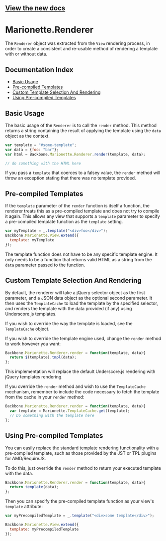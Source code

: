 ## [View the new docs](http://marionettejs.com/docs/marionette.renderer.html)

# Marionette.Renderer

The `Renderer` object was extracted from the `View` rendering
process, in order to create a consistent and re-usable method of
rendering a template with or without data.

## Documentation Index

* [Basic Usage](#basic-usage)
* [Pre-compiled Templates](#pre-compiled-templates)
* [Custom Template Selection And Rendering](#custom-template-selection-and-rendering)
* [Using Pre-compiled Templates](#using-pre-compiled-templates)

## Basic Usage

The basic usage of the `Renderer` is to call the `render` method.
This method returns a string containing the result of applying the
template using the `data` object as the context.

```js
var template = "#some-template";
var data = {foo: "bar"};
var html = Backbone.Marionette.Renderer.render(template, data);

// do something with the HTML here
```

If you pass a `template` that coerces to a falsey value, the
`render` method will throw an exception stating that there was no
template provided.

## Pre-compiled Templates

If the `template` parameter of the `render` function is itself a function,
the renderer treats this as a pre-compiled template and does not try to
compile it again. This allows any view that supports a `template` parameter
to specify a pre-compiled template function as the `template` setting.

```js
var myTemplate = _.template("<div>foo</div>");
Backbone.Marionette.View.extend({
  template: myTemplate
});
```

The template function does not have to be any specific template engine. It
only needs to be a function that returns valid HTML as a string from the
`data` parameter passed to the function.

## Custom Template Selection And Rendering

By default, the renderer will take a jQuery selector object as
the first parameter, and a JSON data object as the optional
second parameter. It then uses the `TemplateCache` to load the
template by the specified selector, and renders the template with
the data provided (if any) using Underscore.js templates.

If you wish to override the way the template is loaded, see
the `TemplateCache` object.

If you wish to override the template engine used, change the
`render` method to work however you want:

```js
Backbone.Marionette.Renderer.render = function(template, data){
  return $(template).tmpl(data);
};
```

This implementation will replace the default Underscore.js
rendering with jQuery templates rendering.

If you override the `render` method and wish to use the
`TemplateCache` mechanism, remember to include the code necessary to
fetch the template from the cache in your `render` method:

```js
Backbone.Marionette.Renderer.render = function(template, data){
  var template = Marionette.TemplateCache.get(template);
  // Do something with the template here
};
```

## Using Pre-compiled Templates

You can easily replace the standard template rendering functionality
with a pre-compiled template, such as those provided by the JST or TPL
plugins for AMD/RequireJS.

To do this, just override the `render` method to return your executed
template with the data.

```js
Backbone.Marionette.Renderer.render = function(template, data){
  return template(data);
};
```

Then you can specify the pre-compiled template function as your view's
`template` attribute:

```js
var myPrecompiledTemplate = _.template("<div>some template</div>");

Backbone.Marionette.View.extend({
  template: myPrecompiledTemplate
});
```
